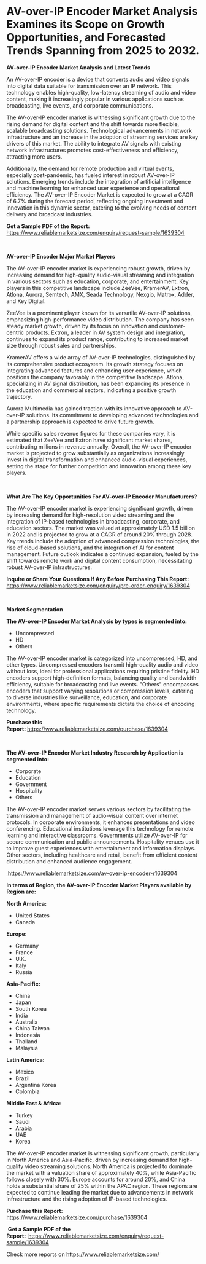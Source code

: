 <p><h1>AV-over-IP Encoder Market Analysis Examines its Scope on Growth Opportunities, and Forecasted Trends Spanning from 2025 to 2032.</h1></p><p><strong>AV-over-IP Encoder Market Analysis and Latest Trends</strong></p>
<p><p>An AV-over-IP encoder is a device that converts audio and video signals into digital data suitable for transmission over an IP network. This technology enables high-quality, low-latency streaming of audio and video content, making it increasingly popular in various applications such as broadcasting, live events, and corporate communications.</p><p>The AV-over-IP encoder market is witnessing significant growth due to the rising demand for digital content and the shift towards more flexible, scalable broadcasting solutions. Technological advancements in network infrastructure and an increase in the adoption of streaming services are key drivers of this market. The ability to integrate AV signals with existing network infrastructures promotes cost-effectiveness and efficiency, attracting more users.</p><p>Additionally, the demand for remote production and virtual events, especially post-pandemic, has fueled interest in robust AV-over-IP solutions. Emerging trends include the integration of artificial intelligence and machine learning for enhanced user experience and operational efficiency. The AV-over-IP Encoder Market is expected to grow at a CAGR of 6.7% during the forecast period, reflecting ongoing investment and innovation in this dynamic sector, catering to the evolving needs of content delivery and broadcast industries.</p></p>
<p><strong>Get a Sample PDF of the Report:&nbsp;</strong> <a href="https://www.reliablemarketsize.com/enquiry/request-sample/1639304?utm_campaign=2477&utm_medium=2&utm_source=Github&utm_content=ia&utm_term=12022025&utm_id=av-over-ip-encoder">https://www.reliablemarketsize.com/enquiry/request-sample/1639304</a></p>
<p>&nbsp;</p>
<p><strong>AV-over-IP Encoder Major Market Players</strong></p>
<p><p>The AV-over-IP encoder market is experiencing robust growth, driven by increasing demand for high-quality audio-visual streaming and integration in various sectors such as education, corporate, and entertainment. Key players in this competitive landscape include ZeeVee, KramerAV, Extron, Atlona, Aurora, Semtech, AMX, Seada Technology, Nexgio, Matrox, Adder, and Key Digital.</p><p>ZeeVee is a prominent player known for its versatile AV-over-IP solutions, emphasizing high-performance video distribution. The company has seen steady market growth, driven by its focus on innovation and customer-centric products. Extron, a leader in AV system design and integration, continues to expand its product range, contributing to increased market size through robust sales and partnerships.</p><p>KramerAV offers a wide array of AV-over-IP technologies, distinguished by its comprehensive product ecosystem. Its growth strategy focuses on integrating advanced features and enhancing user experience, which positions the company favorably in the competitive landscape. Atlona, specializing in AV signal distribution, has been expanding its presence in the education and commercial sectors, indicating a positive growth trajectory.</p><p>Aurora Multimedia has gained traction with its innovative approach to AV-over-IP solutions. Its commitment to developing advanced technologies and a partnership approach is expected to drive future growth. </p><p>While specific sales revenue figures for these companies vary, it is estimated that ZeeVee and Extron have significant market shares, contributing millions in revenue annually. Overall, the AV-over-IP encoder market is projected to grow substantially as organizations increasingly invest in digital transformation and enhanced audio-visual experiences, setting the stage for further competition and innovation among these key players.</p></p>
<p>&nbsp;</p>
<p><strong>What Are The Key Opportunities For AV-over-IP Encoder Manufacturers?</strong></p>
<p><p>The AV-over-IP encoder market is experiencing significant growth, driven by increasing demand for high-resolution video streaming and the integration of IP-based technologies in broadcasting, corporate, and education sectors. The market was valued at approximately USD 1.5 billion in 2022 and is projected to grow at a CAGR of around 20% through 2028. Key trends include the adoption of advanced compression technologies, the rise of cloud-based solutions, and the integration of AI for content management. Future outlook indicates a continued expansion, fueled by the shift towards remote work and digital content consumption, necessitating robust AV-over-IP infrastructures.</p></p>
<p><strong>Inquire or Share Your Questions If Any Before Purchasing This Report:</strong> <a href="https://www.reliablemarketsize.com/enquiry/pre-order-enquiry/1639304?utm_campaign=2477&utm_medium=2&utm_source=Github&utm_content=ia&utm_term=12022025&utm_id=av-over-ip-encoder">https://www.reliablemarketsize.com/enquiry/pre-order-enquiry/1639304</a></p>
<p>&nbsp;</p>
<p><strong>Market Segmentation</strong></p>
<p><strong>The AV-over-IP Encoder Market Analysis by types is segmented into:</strong></p>
<p><ul><li>Uncompressed</li><li>HD</li><li>Others</li></ul></p>
<p><p>The AV-over-IP encoder market is categorized into uncompressed, HD, and other types. Uncompressed encoders transmit high-quality audio and video without loss, ideal for professional applications requiring pristine fidelity. HD encoders support high-definition formats, balancing quality and bandwidth efficiency, suitable for broadcasting and live events. "Others" encompasses encoders that support varying resolutions or compression levels, catering to diverse industries like surveillance, education, and corporate environments, where specific requirements dictate the choice of encoding technology.</p></p>
<p><strong>Purchase this Report:&nbsp;</strong><a href="https://www.reliablemarketsize.com/purchase/1639304?utm_campaign=2477&utm_medium=2&utm_source=Github&utm_content=ia&utm_term=12022025&utm_id=av-over-ip-encoder">https://www.reliablemarketsize.com/purchase/1639304</a></p>
<p>&nbsp;</p>
<p><strong>The AV-over-IP Encoder Market Industry Research by Application is segmented into:</strong></p>
<p><ul><li>Corporate</li><li>Education</li><li>Government</li><li>Hospitality</li><li>Others</li></ul></p>
<p><p>The AV-over-IP encoder market serves various sectors by facilitating the transmission and management of audio-visual content over internet protocols. In corporate environments, it enhances presentations and video conferencing. Educational institutions leverage this technology for remote learning and interactive classrooms. Governments utilize AV-over-IP for secure communication and public announcements. Hospitality venues use it to improve guest experiences with entertainment and information displays. Other sectors, including healthcare and retail, benefit from efficient content distribution and enhanced audience engagement.</p></p>
<p><a href="https://www.reliablemarketsize.com/av-over-ip-encoder-r1639304?utm_campaign=2477&utm_medium=2&utm_source=Github&utm_content=ia&utm_term=12022025&utm_id=av-over-ip-encoder">&nbsp;https://www.reliablemarketsize.com/av-over-ip-encoder-r1639304</a></p>
<p><strong>In terms of Region, the AV-over-IP Encoder Market Players available by Region are:</strong></p>
<p>
    <p> <strong> North America: </strong>
        <ul>
            <li>United States</li>
            <li>Canada</li>
        </ul>
        </p> 
    <p> <strong> Europe: </strong>
        <ul>
            <li>Germany</li>
            <li>France</li>
            <li>U.K.</li>
            <li>Italy</li>
            <li>Russia</li>
        </ul>
        </p> 
    <p> <strong> Asia-Pacific: </strong>
        <ul>
            <li>China</li>
            <li>Japan</li>
            <li>South Korea</li>
            <li>India</li>
            <li>Australia</li>
            <li>China Taiwan</li>
            <li>Indonesia</li>
            <li>Thailand</li>
            <li>Malaysia</li>
        </ul>
        </p> 
    <p> <strong> Latin America: </strong>
        <ul>
            <li>Mexico</li>
            <li>Brazil</li>
            <li>Argentina Korea</li>
            <li>Colombia</li>
        </ul>
        </p> 
    <p> <strong> Middle East & Africa: </strong>
        <ul>
            <li>Turkey</li>
            <li>Saudi</li>
            <li>Arabia</li>
            <li>UAE</li>
            <li>Korea</li>
        </ul>
    </p>
    </p>
<p><p>The AV-over-IP encoder market is witnessing significant growth, particularly in North America and Asia-Pacific, driven by increasing demand for high-quality video streaming solutions. North America is projected to dominate the market with a valuation share of approximately 40%, while Asia-Pacific follows closely with 30%. Europe accounts for around 20%, and China holds a substantial share of 25% within the APAC region. These regions are expected to continue leading the market due to advancements in network infrastructure and the rising adoption of IP-based technologies.</p></p>
<p><strong>Purchase this Report: </strong><a href="https://www.reliablemarketsize.com/purchase/1639304?utm_campaign=2477&utm_medium=2&utm_source=Github&utm_content=ia&utm_term=12022025&utm_id=av-over-ip-encoder">https://www.reliablemarketsize.com/purchase/1639304</a></p>
<p>&nbsp;<strong>Get a Sample PDF of the Report:&nbsp;&nbsp;</strong><a href="https://www.reliablemarketsize.com/enquiry/request-sample/1639304?utm_campaign=2477&utm_medium=2&utm_source=Github&utm_content=ia&utm_term=12022025&utm_id=av-over-ip-encoder">https://www.reliablemarketsize.com/enquiry/request-sample/1639304</a></p>
<p><strong></strong></p>
<p>Check more reports on <a href="https://www.reliablemarketsize.com/?utm_campaign=2477&utm_medium=2&utm_source=Github&utm_content=ia&utm_term=12022025&utm_id=av-over-ip-encoder">https://www.reliablemarketsize.com/</a></p>